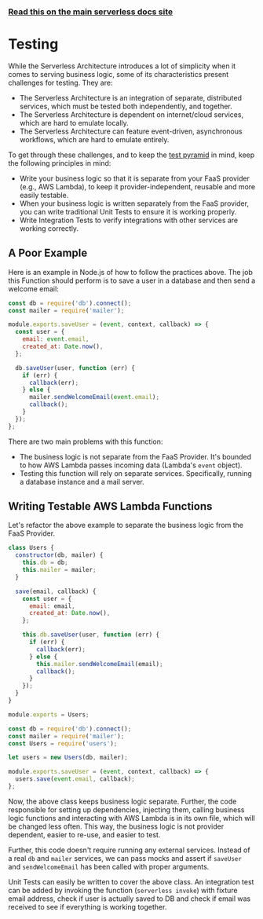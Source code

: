 <!--
title: Serverless Framework - Testing
description: Recommendations and best practices for testing AWS Lambda Functions with the Serverless Framework
layout: Doc
-->

<!-- DOCS-SITE-LINK:START automatically generated  -->

### [Read this on the main serverless docs site](https://www.serverless.com/framework/docs/providers/aws/guide/testing)

<!-- DOCS-SITE-LINK:END -->

# Testing

While the Serverless Architecture introduces a lot of simplicity when it comes to serving business logic, some of its characteristics present challenges for testing. They are:

- The Serverless Architecture is an integration of separate, distributed services, which must be tested both independently, and together.
- The Serverless Architecture is dependent on internet/cloud services, which are hard to emulate locally.
- The Serverless Architecture can feature event-driven, asynchronous workflows, which are hard to emulate entirely.

To get through these challenges, and to keep the [test pyramid](http://martinfowler.com/bliki/TestPyramid.html) in mind, keep the following principles in mind:

- Write your business logic so that it is separate from your FaaS provider (e.g., AWS Lambda), to keep it provider-independent, reusable and more easily testable.
- When your business logic is written separately from the FaaS provider, you can write traditional Unit Tests to ensure it is working properly.
- Write Integration Tests to verify integrations with other services are working correctly.

## A Poor Example

Here is an example in Node.js of how to follow the practices above. The job this Function should perform is to save a user in a database and then send a welcome email:

```javascript
const db = require('db').connect();
const mailer = require('mailer');

module.exports.saveUser = (event, context, callback) => {
  const user = {
    email: event.email,
    created_at: Date.now(),
  };

  db.saveUser(user, function (err) {
    if (err) {
      callback(err);
    } else {
      mailer.sendWelcomeEmail(event.email);
      callback();
    }
  });
};
```

There are two main problems with this function:

- The business logic is not separate from the FaaS Provider. It's bounded to how AWS Lambda passes incoming data (Lambda's `event` object).
- Testing this function will rely on separate services. Specifically, running a database instance and a mail server.

## Writing Testable AWS Lambda Functions

Let's refactor the above example to separate the business logic from the FaaS Provider.

```javascript
class Users {
  constructor(db, mailer) {
    this.db = db;
    this.mailer = mailer;
  }

  save(email, callback) {
    const user = {
      email: email,
      created_at: Date.now(),
    };

    this.db.saveUser(user, function (err) {
      if (err) {
        callback(err);
      } else {
        this.mailer.sendWelcomeEmail(email);
        callback();
      }
    });
  }
}

module.exports = Users;
```

```javascript
const db = require('db').connect();
const mailer = require('mailer');
const Users = require('users');

let users = new Users(db, mailer);

module.exports.saveUser = (event, context, callback) => {
  users.save(event.email, callback);
};
```

Now, the above class keeps business logic separate. Further, the code responsible for setting up dependencies, injecting them, calling business logic functions and interacting with AWS Lambda is in its own file, which will be changed less often. This way, the business logic is not provider dependent, easier to re-use, and easier to test.

Further, this code doesn't require running any external services. Instead of a real `db` and `mailer` services, we can pass mocks and assert if `saveUser` and `sendWelcomeEmail` has been called with proper arguments.

Unit Tests can easily be written to cover the above class. An integration test can be added by invoking the function (`serverless invoke`) with fixture email address, check if user is actually saved to DB and check if email was received to see if everything is working together.
